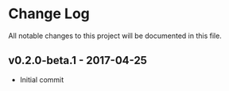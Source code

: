 # Change Log
All notable changes to this project will be documented in this file.

## v0.2.0-beta.1 - 2017-04-25
- Initial commit
